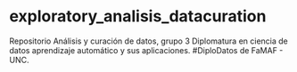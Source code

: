 # exploratory_analisis_datacuration
Repositorio Análisis y curación de datos, grupo 3 Diplomatura en ciencia de datos aprendizaje automático y sus aplicaciones. #DiploDatos de FaMAF - UNC.
